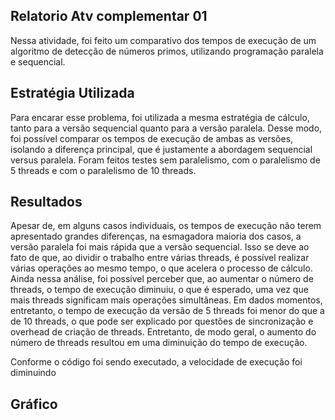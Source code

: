 ## Relatorio Atv complementar 01

Nessa atividade, foi feito um comparativo dos tempos de execução de um algoritmo de detecção de números primos,
utilizando programação paralela e sequencial.

## Estratégia Utilizada

Para encarar esse problema, foi utilizada a mesma estratégia de cálculo, tanto para a versão sequencial quanto para a versão paralela. Desse modo, foi possível comparar os tempos de execução de ambas as versões, isolando a diferença principal, que é justamente a abordagem sequencial versus paralela.
Foram feitos testes sem paralelismo, com o paralelismo de 5 threads e com o paralelismo de 10 threads.

## Resultados

Apesar de, em alguns casos individuais, os tempos de execução não terem apresentado grandes diferenças, na esmagadora maioria dos casos, a versão paralela foi mais rápida que a versão sequencial. Isso se deve ao fato de que, ao dividir o trabalho entre várias threads, é possível realizar várias operações ao mesmo tempo, o que acelera o processo de cálculo. Ainda nessa análise, foi possível perceber que, ao aumentar o número de threads, o tempo de execução diminuiu, o que é esperado, uma vez que mais threads significam mais operações simultâneas. Em dados momentos, entretanto, o tempo de execução da versão de 5 threads foi menor do que a de 10 threads, o que pode ser explicado por questões de sincronização e overhead de criação de threads. Entretanto, de modo geral, o aumento do número de threads resultou em uma diminuição do tempo de execução.

Conforme o código foi sendo executado, a velocidade de execução foi diminuindo

## Gráfico
